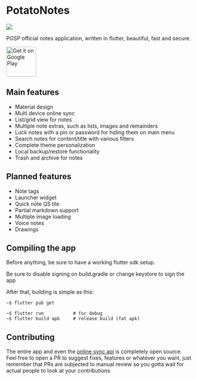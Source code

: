 # PotatoNotes

<img src="https://i.imgur.com/4Fm8gSc.png">

POSP official notes application, written in flutter, beautiful, fast and secure.

<a href='https://play.google.com/store/apps/details?id=com.potatoproject.notes&pcampaignid=pcampaignidMKT-Other-global-all-co-prtnr-py-PartBadge-Mar2515-1'><img alt='Get it on Google Play' src='https://play.google.com/intl/en_us/badges/static/images/badges/en_badge_web_generic.png' height="80px"/></a>

## Main features
- Material design
- Multi device online sync
- List/grid view for notes
- Multiple note extras, such as lists, images and remainders
- Lock notes with a pin or password for hiding them on main menu
- Search notes for content/title with various filters
- Complete theme personalization
- Local backup/restore functionality
- Trash and archive for notes

## Planned features
- Note tags
- Launcher widget
- Quick note QS tile
- Partial markdown support
- Multiple image loading
- Voice notes
- Drawings

## Compiling the app
Before anything, be sure to have a working flutter sdk setup.

Be sure to disable signing on build.gradle or change keystore to sign the app

After that, building is simple as this:
```
~$ flutter pub get

~$ flutter run           # for debug
~$ flutter build apk     # release build (fat apk)
```

## Contributing
The entire app and even the [online sync api](https://github.com/ATechnoHazard/potatosync) is completely open source.  
Feel free to open a PR to suggest fixes, features or whatever you want, just remember that PRs are subjected to manual review so you gotta wait for actual people to look at your contributions
